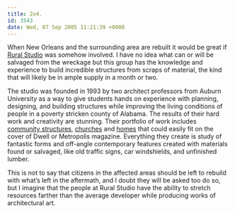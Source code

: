 ```yaml
---
title: 2x4.
id: 3543
date: Wed, 07 Sep 2005 11:21:39 +0000
---
```


When New Orleans and the surrounding area are rebuilt it would be great if [Rural Studio](http://www.ruralstudio.com) was somehow involved. I have no idea what can or will be salvaged from the wreckage but this group has the knowledge and experience to build incredible structures from scraps of material, the kind that will likely be in ample supply in a month or two.  

The studio was founded in 1993 by two architect professors from Auburn University as a way to give students hands on experience with planning, designing, and building structures while improving the living conditions of people in a poverty stricken county of Alabama. The results of their hard work and creativity are stunning. Their portfolio of work includes [community structures](http://www.ruralstudio.com/akronpavilion.htm#), [churches](http://www.ruralstudio.com/yanceytirechapel.htm) and [homes](http://www.ruralstudio.com/completehouses.htm) that could easily fit on the cover of Dwell or Metropolis magazine. Everything they create is study of fantastic forms and off-angle contemporary features created with materials found or salvaged, like old traffic signs, car windshields, and unfinished lumber.  

This is not to say that citizens in the affected areas should be left to rebuild with what’s left in the aftermath, and I doubt they will be asked too do so, but I imagine that the people at Rural Studio have the ability to stretch resources farther than the average developer while producing works of architectural art.





